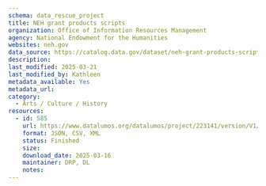 ```yaml
---
schema: data_rescue_project 
title: NEH grant products scripts
organization: Office of Information Resources Management
agency: National Endowment for the Humanities
websites: neh.gov
data_source: https://catalog.data.gov/dataset/neh-grant-products-scripts
description: 
last_modified: 2025-03-21
last_modified_by: Kathleen
metadata_available: Yes
metadata_url: 
category:
  - Arts / Culture / History
resources:
  - id: 585
    url: https://www.datalumos.org/datalumos/project/223141/version/V1/view
    format: JSON, CSV, XML
    status: Finished
    size: 
    download_date: 2025-03-16
    maintainer: DRP, DL
    notes: 
---
```

